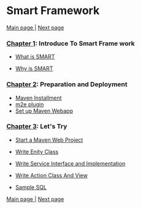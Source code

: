 # Smart Framework     

<a href="/smart-framework.md">Main page </a> | <a href="/chapter/chapter1-introduce.md">  Next page</a>   

### <a href="/chapter/chapter1-introduce.md">Chapter 1</a>: Introduce To Smart Frame work

- <a href="/pages/1what-smart.md">What is SMART</a> 

- <a href="/pages/2why-smart.md">Why is SMART</a> 

### <a href="/chapter/chapter2-preparation.md">Chapter 2</a>: Preparation and Deployment

- <a href="/pages/3maven.md">Maven Installment</a>
- <a href="/pages/4m2e-plugin.md">m2e plugin</a>
- <a href="/pages/5setup-maven-webapp.md">Set up Maven Webapp</a>


### <a href="chapter3-get-started.md">Chapter 3</a>: Let's Try
- <a href="/pages/6create-project.md">Start a Maven Web Project</a>   

- <a href="/pages/7entity-class.md">Write Enity Class</a>

- <a href="/pages/8write-service.md">Write Service Interface and Implementation</a>

- <a href="/pages/9write-action-view.md">Write Action Class And View</a> 

- <a href="/Sample.sql">Sample SQL</a>
    


     
     
<a href="/smart-framework.md">Main page </a> | <a href="/chapter/chapter1-introduce.md">  Next page</a>     



         
